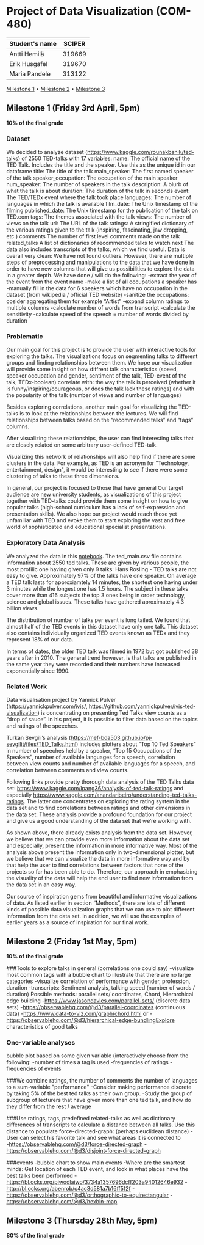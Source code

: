 # Project of Data Visualization (COM-480)

| Student's name | SCIPER |
| -------------- | ------ |
|Antti Hemilä|319669|
|Erik Husgafel|319670|
|Maria Pandele|313122|

[Milestone 1](#milestone-1-friday-3rd-april-5pm) • [Milestone 2](#milestone-2-friday-1st-may-5pm) • [Milestone 3](#milestone-3-thursday-28th-may-5pm)

## Milestone 1 (Friday 3rd April, 5pm)

**10% of the final grade**
### Dataset
We decided to analyze dataset (https://www.kaggle.com/rounakbanik/ted-talks) of 2550 TED-talks with 17 variables: 
name: The official name of the TED Talk. Includes the title and the speaker. Use this as the unique id in our dataframe
title: The title of the talk
main_speaker: The first named speaker of the talk
speaker_occupation: The occupation of the main speaker
num_speaker: The number of speakers in the talk
description: A blurb of what the talk is about
duration: The duration of the talk in seconds
event: The TED/TEDx event where the talk took place
languages: The number of languages in which the talk is available
film_date: The Unix timestamp of the filming
published_date: The Unix timestamp for the publication of the talk on TED.com
tags: The themes associated with the talk
views: The number of views on the talk
url: The URL of the talk
ratings: A stringified dictionary of the various ratings given to the talk (inspiring, fascinating, jaw dropping, etc.)
comments The number of first level comments made on the talk
related_talks A list of dictionaries of recommended talks to watch next
The data also includes transcripts of the talks, which we find useful.
Data is overall very clean: We have not found outliers. However, there are multiple steps of preprocessing and manipulations to the data that we have done in order to have new columns that will give us possibilities to explore the data in a greater depth. We have done / will do the following:
-extract the year of the event from the event name
-make a list of all occupations a speaker has 
-manually fill in the data for 6 speakers which have no occupation in the dataset (from wikipedia / official TED website)
-sanitize the occupations: cosider aggregating them for example “Artist”
-expand column ratings to multiple columns
-calculate number of words from transcript
-calculate the sensitivity 
-calculate speed of the speech = number of words divided by duration 



### Problematic

Our main goal for this project is to provide the user with interactive tools for exploring the talks. The visualizations focus on segmenting talks to different groups and finding relationships between them. We hope our visualization will provide some insight on how diffrent talk characteristics (speed, speaker occupation and gender, sentiment of the talk, TED-event of the talk, TEDx-boolean) correlate with:
the way the talk is perceived (whether it is funny/inspiring/courageous, or does the talk lack these ratings) and 
with the popularity of the talk (number of views and number of languages)

Besides exploring correlations, another main goal for visualizing the TED-talks is to look at the relationships between the lectures. We will find relationships between talks based on the “recommended talks” and “tags” columns.

After visualizing these relationships, the user can find interesting talks that are closely related on some arbitrary user-defined TED-talk. 

Visualizing this network of relationships will also help find if there are some clusters in the data. For example, as TED is an acronym for "Technology, entertainment, design", it would be interesting to see if there were some clustering of talks to these three dimensions.

In general, our project is focused to those that have general Our target audience are new university students, as visualizations of this project together with TED-talks could provide them some insight on how to give popular talks (high-school curriculum has a lack of self-expression and presentation skills). 
We also hope our project would reach those yet unfamiliar with TED and evoke them to start exploring the vast and free world of sophisticated and educational specialist presentations. 



### Exploratory Data Analysis

We analyzed the data in this [notebook](/Exploratory%20data%20analysis.ipynb). The ted\_main.csv file 
contains information about 2550 ted talks. These are given by various people, the most profilic one 
having given only 9 talks: Hans Rosling - TED talks are not easy to give. Approximately 97% of the 
talks have one speaker. On average a TED talk lasts for approxiamtely 14 minutes, the shortest one
having under 3 minutes while the longest one has 1.5 hours. The subject in these talks cover more
than 416 subjects the top 3 ones being in order technology, science and global issues. These talks
have gathered aproximately 4.3 billion views.

The distribution of number of talks per event is long tailed. We found that almost half of the TED
events in this dataset have only one talk. This dataset also contains individually organized TED 
events known as TEDx and they represent 18% of our data.

In terms of dates, the older TED talk was filmed in 1972 but got published 38 years after in 2010.
The general trend however, is that talks are published in the same year they were recorded and their
numbers have increased exponentially since 1990.



### Related Work

Data visualisation project by Yannick Pulver (https://yannickpulver.com/ivis/, 
https://github.com/yannickpulver/ivis-ted-visualization) is concentrating on presenting Ted Talks view counts as a “drop of sauce”. In his project, it is possible to filter data based on the topics and ratings of the speeches.

Turkan Sevgili’s analysis (https://mef-bda503.github.io/pj-sevgilit/files/TED_Talks.html) includes plotters about “Top 10 Ted Speakers” in number of speeches held by a speaker, “Top 15 Occupations of the Speakers”, number of available languages for a speech, correlation between view counts and number of available languages for a speech, and correlation between comments and view counts.

Following links provide pretty thorough data analysis of the TED Talks data set: https://www.kaggle.com/lpang36/analysis-of-ted-talk-ratings and especially https://www.kaggle.com/anandaribeiro/understanding-ted-talks-ratings. The latter one concentrates on exploring the rating system in the data set and to find correlations between ratings and other dimensions in the data set. These analysis provide a profound foundation for our project and give us a good understanding of the data set that we’re working with.

As shown above, there already exists analysis from the data set. However, we believe that we can provide even more information about the data set and especially, present the information in more informative way. Most of the analysis above present the information only in two-dimensional plotter, but we believe that we can visualize the data in more informative way and by that help the user to find correlations between factors that none of the projects so far has been able to do. Therefore, our approach in emphasizing the visuality of the data will help the end user to find new information from the data set in an easy way.

Our source of inspiration gems from beautiful and informative visualizations of data. As listed earlier in section “Methods”, there are lots of different kinds of possible data visualization graphs that we can use to plot different information from the data set. In addition, we will use the examples of earlier years as a source of inspiration for our final work.


## Milestone 2 (Friday 1st May, 5pm)

**10% of the final grade**



###Tools to explore talks in general (correlations one could say)
-visualize most common tags with a bubble chart to illustrate that there are no large categories
-visualize correlation of performance with gender, profession, duration
-transcripts: Sentiment analysis, talking speed (number of words / duration)
Possible methods: parallel sets/ coordinates, Chord, Hierarchical edge building
-https://www.jasondavies.com/parallel-sets/  (discrete data sets)
-https://observablehq.com/@d3/parallel-coordinates (continuous data)
-https://www.data-to-viz.com/graph/chord.html or
-https://observablehq.com/@d3/hierarchical-edge-bundlingExplore characteristics
of good talks


### One-variable analyses
bubble plot based on some given variable (interactively choose from the following:
-number of times a tag is used
-frequencies of ratings
-frequencies of events


###We combine ratings, the number of comments the number of languages to a sum-variable "performance"
-Consider making performance discrete by taking 5% of the best ted talks as their own group.
-Study the group of subgroup of lecturers that have given more than one ted talk, and how do they differ from the rest / average


###Use ratings, tags, predefined related-talks as well as dictionary differences of transcripts to calculate a distance between all talks. Use this distance to populate force-directed-graph:
(perhaps euclidean distance)
-User can select his favorite talk and see what areas it is connected to    
-https://observablehq.com/@d3/force-directed-graph
-https://observablehq.com/@d3/disjoint-force-directed-graph


###events
-bubble chart to show main events
-Where are the smartest minds: Get location of each TED event, and look in what places have the best talks been performed
-https://bl.ocks.org/piwodlaiwo/3734a1357696dcff203a94012646e932
-http://bl.ocks.org/abenrob/c4ac3d581a7b16ff5f2f
-https://observablehq.com/@d3/orthographic-to-equirectangular
-https://observablehq.com/@d3/hexbin-map




## Milestone 3 (Thursday 28th May, 5pm)

**80% of the final grade**

